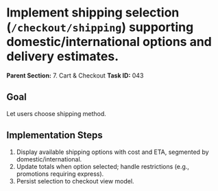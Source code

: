 # Implement shipping selection (`/checkout/shipping`) supporting domestic/international options and delivery estimates.

**Parent Section:** 7. Cart & Checkout
**Task ID:** 043

## Goal
Let users choose shipping method.

## Implementation Steps
1. Display available shipping options with cost and ETA, segmented by domestic/international.
2. Update totals when option selected; handle restrictions (e.g., promotions requiring express).
3. Persist selection to checkout view model.
